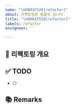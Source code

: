 ```yaml
---
name: "\U0001F528[refactor]"
about: 리팩토링용 탬플릿 입니다.
title: "\U0001F528[refactor]"
labels: refactor
assignees: ''

---
```


## 🔨 리팩토링 개요

## ✅ TODO
<!-- 리팩토링 튜두  -->
- [ ]

## 📚 Remarks
<!-- 비고사항이 있다면 적기 -->
